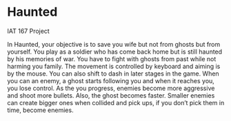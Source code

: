 # Haunted
IAT 167 Project

In Haunted, your objective is to save you wife but not from ghosts but from yourself. You play as a soldier who has come back home but is still haunted by his memories of war. You have to fight with ghosts from past while not harming you family. 
The movement is controlled by keyboard and aiming is by the mouse. You can also shift to dash in later stages in the game. When you can an enemy, a ghost starts following you and when it reaches you, you lose control.
As the you progress, enemies become more aggressive and shoot more bullets. Also, the ghost becomes faster. Smaller enemies can create bigger ones when collided and pick ups, if you don’t pick them in time, become enemies.
